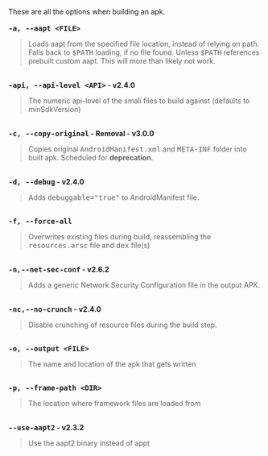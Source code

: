 These are all the options when building an apk.
<br /><br />
<strong><kbd>-a, --aapt &lt;FILE></kbd></strong>
<blockquote>Loads aapt from the specified file location, instead of relying on path. Falls back to <kbd>$PATH</kbd> loading, if no file found. Unless <kbd>$PATH</kbd> references prebuilt custom aapt. This will more than likely not work.</blockquote>
<br />
<strong><kbd>-api, --api-level &lt;API></kbd> - <span class="label label-success">v2.4.0</span></strong>
<blockquote>The numeric api-level of the smali files to build against (defaults to minSdkVersion)</blockquote>
<br />
<strong><kbd>-c, --copy-original</kbd> - <span class="label label-danger">Removal - v3.0.0</span></strong>
<blockquote>Copies original <kbd>AndroidManifest.xml</kbd> and <kbd>META-INF</kbd> folder into built apk. Scheduled for <strong>deprecation</strong>.</blockquote>
<br />
<strong><kbd>-d, --debug</kbd> - <span class="label label-success">v2.4.0</span></strong>
<blockquote>Adds <kbd>debuggable="true"</kbd> to AndroidManifest file.</blockquote>
<br />
<strong><kbd>-f, --force-all</kbd></strong>
<blockquote>Overwrites existing files during build, reassembling the <kbd>resources.arsc</kbd> file and <kbd>dex</kbd> file(s)</blockquote>
<br />
<strong><kbd>-n,--net-sec-conf</kbd> - <span class="label label-success">v2.6.2</span></strong>
<blockquote>Adds a generic Network Security Configuration file in the output APK.</blockquote>
<br />
<strong><kbd>-nc,--no-crunch</kbd> - <span class="label label-success">v2.4.0</span></strong>
<blockquote>Disable crunching of resource files during the build step.</blockquote>
<br />
<strong><kbd>-o, --output &lt;FILE></kbd></strong>
<blockquote>The name and location of the apk that gets written</blockquote>
<br />
<strong><kbd>-p, --frame-path &lt;DIR></kbd></strong>
<blockquote>The location where framework files are loaded from</blockquote>
<br />
<strong><kbd>--use-aapt2</kbd> - <span class="label label-success">v2.3.2</span></strong>
<blockquote>Use the aapt2 binary instead of appt</blockquote>
<br />
